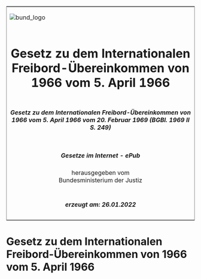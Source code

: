 <span id="DECKBLATT.html"></span>

<table border="0" frame="border" width="100%">

<tr valign="top">

<td align="left">

![bund\_logo](BfJ_2021_Web_de_de.gif)

</td>

<td align="right">

 

</td>

</tr>

<tr align="center" valign="middle">

<td colspan="2">

# Gesetz zu dem Internationalen Freibord-Übereinkommen von 1966 vom 5. April 1966

</td>

</tr>

<tr align="center" valign="middle">

<td colspan="2">

##### Gesetz zu dem Internationalen Freibord-Übereinkommen von 1966 vom 5. April 1966 vom 20. Februar 1969 (BGBl. 1969 II S. 249)

</td>

</tr>

<tr align="center" valign="middle">

<td colspan="2">

  
  

##### Gesetze im Internet - ePub  
  
herausgegeben vom  
Bundesministerium der Justiz

</td>

</tr>

<tr align="center" valign="bottom">

<td colspan="2">

  
  

##### erzeugt am: 26.01.2022

</td>

</tr>

</table>

<span id="BJNR202490969.html"></span>

# Gesetz zu dem Internationalen Freibord-Übereinkommen von 1966 vom 5. April 1966
